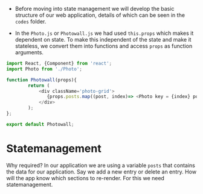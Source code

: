 - Before moving into state management we will develop the basic structure of our web application, details of which can be seen in the `codes` folder. 


- In the `Photo.js` or `Photowall.js` we had used `this.props` which makes it dependent on state. To make this independent of the state and make it stateless, we convert them into functions and access `props` as function arguments.

```js
import React, {Component} from 'react';
import Photo from './Photo';

function Photowall(props){
        return (
            <div className='photo-grid'>
               {props.posts.map((post, index)=> <Photo key = {index} post = {post}/>)}
            </div>
        );
};

export default Photowall;
```

# Statemanagement

Why required? In our application we are using a variable `posts` that contains the data for our application.
Say we add a new entry or delete an entry. How will the app know which sections to re-render.
For this we need statemanagement. 

